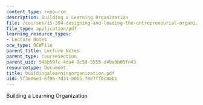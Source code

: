 ```yaml
---
content_type: resource
description: Building a Learning Organization
file: /courses/15-394-designing-and-leading-the-entrepreneurial-organization-spring-2003/5f3e06e36f067d3100b578e7ffbc8ab1_buildingalearningorganization.pdf
file_type: application/pdf
learning_resource_types:
- Lecture Notes
ocw_type: OCWFile
parent_title: Lecture Notes
parent_type: CourseSection
parent_uid: 548b59fc-4da4-9c58-5555-d49a0b05fe43
resourcetype: Document
title: buildingalearningorganization.pdf
uid: 5f3e06e3-6f06-7d31-00b5-78e7ffbc8ab1
---
```

Building a Learning Organization

